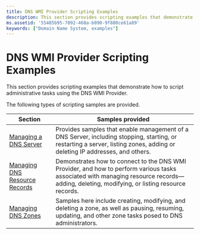```yaml
---
title: DNS WMI Provider Scripting Examples
description: This section provides scripting examples that demonstrate how to script administrative tasks using the DNS WMI Provider.
ms.assetid: '55485b95-7092-468a-b090-9f880ce61a89'
keywords: ["Domain Name System, examples"]
---
```


# DNS WMI Provider Scripting Examples

This section provides scripting examples that demonstrate how to script administrative tasks using the DNS WMI Provider.

The following types of scripting samples are provided.



| Section                                                                                     | Samples provided                                                                                                                                                                          |
|---------------------------------------------------------------------------------------------|-------------------------------------------------------------------------------------------------------------------------------------------------------------------------------------------|
| [Managing a DNS Server](dns-wmi-provider-samples-managing-a-dns-server.md)                 | Provides samples that enable management of a DNS Server, including stopping, starting, or restarting a server, listing zones, adding or deleting IP addresses, and others.                |
| [Managing DNS Resource Records](dns-wmi-provider-samples-managing-dns-resource-records.md) | Demonstrates how to connect to the DNS WMI Provider, and how to perform various tasks associated with managing resource records—adding, deleting, modifying, or listing resource records. |
| [Managing DNS Zones](dns-wmi-provider-samples-managing-dns-zones.md)                       | Samples here include creating, modifying, and deleting a zone, as well as pausing, resuming, updating, and other zone tasks posed to DNS administrators.                                  |



 

 

 




